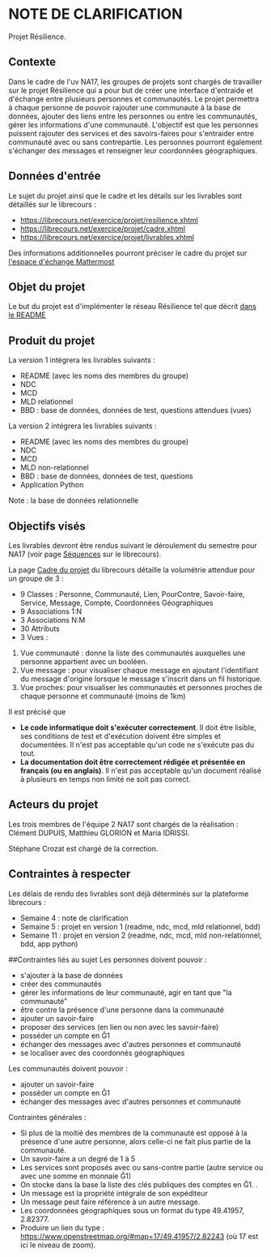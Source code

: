 # NOTE DE CLARIFICATION
Projet Résilience.

## Contexte
Dans le cadre de l'uv NA17, les groupes de projets sont chargés de travailler sur le projet Résilience qui a pour but de créer une interface d'entraide et d'échange entre plusieurs personnes et communautés. Le projet permettra à chaque personne de pouvoir rajouter une communauté à la base de données, ajouter des liens entre les personnes ou entre les communautés, gérer les informations d'une communauté. L'objectif est que les personnes puissent rajouter des services et des savoirs-faires pour s'entraider entre communauté avec ou sans contrepartie. Les personnes pourront également s'échanger des messages et renseigner leur coordonnées géographiques.  

## Données d'entrée
Le sujet du projet ainsi que le cadre et les détails sur les livrables sont détaillés sur le librecours :
* https://librecours.net/exercice/projet/resilience.xhtml
* https://librecours.net/exercice/projet/cadre.xhtml
* https://librecours.net/exercice/projet/livrables.xhtml

Des informations additionnelles pourront préciser le cadre du projet sur [l'espace d'échange Mattermost](https://team.picasoft.net/nx1718-20p/channels/na17)

## Objet du projet
Le but du projet est d'implémenter le réseau Résilience tel que décrit [dans le README](/README.md)

## Produit du projet
La version 1 intégrera les livrables suivants :
* README (avec les noms des membres du groupe)
* NDC
* MCD
* MLD relationnel
* BBD : base de données, données de test, questions attendues (vues)

La version 2 intégrera les livrables suivants :
* README (avec les noms des membres du groupe)
* NDC
* MCD
* MLD non-relationnel
* BBD : base de données, données de test, questions
* Application Python

Note : la base de données relationnelle

## Objectifs visés
Les livrables devront être rendus suivant le déroulement du semestre pour NA17 (voir page [Séquences](https://librecours.net/parcours/na17/sequences.html) sur le librecours).

La page [Cadre du projet](https://librecours.net/exercice/projet/cadre.xhtml) du librecours détaille la volumétrie attendue pour un groupe de 3 :
* 9 Classes : Personne, Communauté, Lien, PourContre, Savoir-faire, Service, Message, Compte, Coordonnées Géographiques
* 9 Associations 1:N 
* 3 Associations N:M
* 30 Attributs 
* 3 Vues : 
 1. Vue communauté : donne la liste des communautés auxquelles une personne appartient avec un booléen.
 2. Vue message : pour visualiser chaque message en ajoutant l'identifiant du message d'origine lorsque le message s'inscrit dans un fil historique.
 3. Vue proches: pour visualiser les communautés et personnes proches de chaque personne et communauté (moins de 1km)

Il est précisé que
* **Le code informatique doit s'exécuter correctement**. Il doit être lisible, ses conditions de test et d'exécution doivent être simples et documentées. Il n'est pas acceptable qu'un code ne s'exécute pas du tout.
* **La documentation doit être correctement rédigée et présentée en français (ou en anglais)**. Il n'est pas acceptable qu'un document réalisé à plusieurs en temps non limité ne soit pas correct.


## Acteurs du projet
Les trois membres de l'équipe 2 NA17 sont chargés de la réalisation : Clément DUPUIS, Matthieu GLORION et Maria IDRISSI.

Stéphane Crozat est chargé de la correction.

## Contraintes à respecter
Les délais de rendu des livrables sont déjà déterminés sur la plateforme librecours : 
* Semaine 4 : note de clarification
* Semaine 5 : projet en version 1 (readme, ndc, mcd, mld relationnel, bdd)
* Semaine 11 : projet en version 2 (readme, ndc, mcd, mld non-relationnel, bdd, app python)

##Contraintes liés au sujet 
Les personnes doivent pouvoir :
* s'ajouter à la base de données 
* créer des communautés
* gérer les informations de leur communauté, agir en tant que "la communauté"
* être contre la présence d'une personne dans la communauté
* ajouter un savoir-faire
* proposer des services (en lien ou non avec les savoir-faire)
* posséder un compte en Ğ1
* échanger des messages avec d'autres personnes et communauté
* se localiser avec des coordonnés géographiques

Les communautés doivent pouvoir :
* ajouter un savoir-faire 
* posséder un compte en Ğ1
* échanger des messages avec d'autres personnes et communauté


Contraintes générales :
* Si plus de la moitié des membres de la communauté est opposé à la présence d'une autre personne, alors celle-ci ne fait plus partie de la communauté.
* Un savoir-faire a un degré de 1 à 5
* Les services sont proposés avec ou sans-contre partie (autre service ou avec une somme en monnaie Ğ1)
* On stocke dans la base la liste des clés publiques des comptes en Ğ1. .
* Un message est la propriété intégrale de son expéditeur
* Un message peut faire référence à un autre message.
* Les coordonnées géographiques sous un format du type 49.41957, 2.82377. 
* Produire un lien du type : https://www.openstreetmap.org/#map=17/49.41957/2.82243 (où 17 est ici le niveau de zoom).

 
